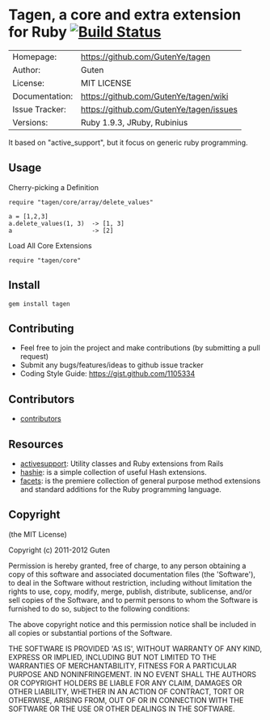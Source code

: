 # Tagen, a core and extra extension for Ruby [![Build Status](https://secure.travis-ci.org/GutenYe/tagen.png)](http://travis-ci.org/GutenYe/tagen)

|                |                                         |
|----------------|-----------------------------------------|
| Homepage:      | https://github.com/GutenYe/tagen        |
| Author:	       | Guten                                   |
| License:       | MIT LICENSE                             |
| Documentation: | https://github.com/GutenYe/tagen/wiki   |
| Issue Tracker: | https://github.com/GutenYe/tagen/issues |
| Versions:      | Ruby 1.9.3, JRuby, Rubinius             |

It based on "active_support", but it focus on generic ruby programming.

Usage
-----

Cherry-picking a Definition

	require "tagen/core/array/delete_values"

	a = [1,2,3]
	a.delete_values(1, 3)  -> [1, 3]
	a                      -> [2]

Load All Core Extensions

	require "tagen/core"


Install
----------

	gem install tagen

Contributing
-------------

* Feel free to join the project and make contributions (by submitting a pull request)
* Submit any bugs/features/ideas to github issue tracker
* Coding Style Guide: https://gist.github.com/1105334

Contributors
------------

* [contributors](https://github.com/GutenYe/tagen/contributors)

Resources
---------

* [activesupport](https://github.com/rails/rails/tree/master/activesupport): Utility classes and Ruby extensions from Rails
* [hashie](https://github.com/intridea/hashie): is a simple collection of useful Hash extensions.
* [facets](https://github.com/rubyworks/facets): is the premiere collection of general purpose method extensions and standard additions for the Ruby programming language.

Copyright
---------

(the MIT License)

Copyright (c) 2011-2012 Guten

Permission is hereby granted, free of charge, to any person obtaining a copy of this software and associated documentation files (the 'Software'), to deal in the Software without restriction, including without limitation the rights to use, copy, modify, merge, publish, distribute, sublicense, and/or sell copies of the Software, and to permit persons to whom the Software is furnished to do so, subject to the following conditions:

The above copyright notice and this permission notice shall be included in all copies or substantial portions of the Software.

THE SOFTWARE IS PROVIDED 'AS IS', WITHOUT WARRANTY OF ANY KIND, EXPRESS OR IMPLIED, INCLUDING BUT NOT LIMITED TO THE WARRANTIES OF MERCHANTABILITY, FITNESS FOR A PARTICULAR PURPOSE AND NONINFRINGEMENT.  IN NO EVENT SHALL THE AUTHORS OR COPYRIGHT HOLDERS BE LIABLE FOR ANY CLAIM, DAMAGES OR OTHER LIABILITY, WHETHER IN AN ACTION OF CONTRACT, TORT OR OTHERWISE, ARISING FROM, OUT OF OR IN CONNECTION WITH THE SOFTWARE OR THE USE OR OTHER DEALINGS IN THE SOFTWARE.
